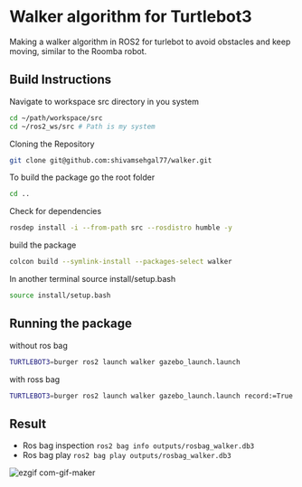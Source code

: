 # Walker algorithm for Turtlebot3
Making a walker algorithm in ROS2 for turlebot to avoid obstacles and keep moving, similar to the Roomba robot.

## Build Instructions

Navigate to workspace src directory in you system
```bash
cd ~/path/workspace/src
cd ~/ros2_ws/src # Path is my system
```
Cloning the Repository
```bash
git clone git@github.com:shivamsehgal77/walker.git
```
To build the package go the root folder
```bash
cd ..
```
Check for dependencies
```bash
rosdep install -i --from-path src --rosdistro humble -y
```
build the package
```bash
colcon build --symlink-install --packages-select walker
```
In another terminal source install/setup.bash
```bash
source install/setup.bash
```

## Running the package
without ros bag
```bash
TURTLEBOT3=burger ros2 launch walker gazebo_launch.launch 
```
with ross bag
```bash
TURTLEBOT3=burger ros2 launch walker gazebo_launch.launch record:=True
```
## Result
- Ros bag inspection `ros2 bag info outputs/rosbag_walker.db3`
- Ros bag play `ros2 bag play outputs/rosbag_walker.db3`


![ezgif com-gif-maker](https://github.com/shivamsehgal77/walker/assets/112571645/ee636e30-4942-475a-ae38-731cd8be4e04)

